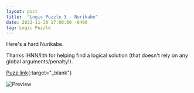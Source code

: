 ```yaml
---
layout: post
title:  "Logic Puzzle 3 - Nurikabe"
date: 2022-11-30 17:00:00 -0400
tag: Logic Puzzle
---
```

Here's a hard Nurikabe. 

Thanks IHNN/lith for helping find a logical solution (that doesn't rely on any global arguments/penalty!). 

[Puzz.link](https://puzz.link/p?nurikabe/10/10/q4i4g4s4zi4g4g4s4zh4i){:target="_blank"}

![Preview](https://puzz.link/pv?frame=5&nurikabe/10/10/q4i4g4s4zi4g4g4s4zh4i)